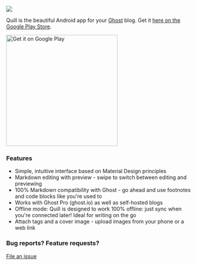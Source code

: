 ![](https://dl.dropboxusercontent.com/u/3037831/quill-github/feature-graphic.png)

Quill is the beautiful Android app for your [Ghost](https://ghost.org) blog. Get it [here on the Google Play Store][playstore].

<a href='https://play.google.com/store/apps/details?id=me.vickychijwani.spectre&utm_source=global_co&utm_medium=prtnr&utm_content=Mar2515&utm_campaign=PartBadge&pcampaignid=MKT-Other-global-all-co-prtnr-py-PartBadge-Mar2515-1'><img alt='Get it on Google Play' src='https://play.google.com/intl/en_us/badges/images/generic/en_badge_web_generic.png' width='300px'/></a>

### Features

- Simple, intuitive interface based on Material Design principles
- Markdown editing with preview - swipe to switch between editing and previewing
- 100% Markdown compatibility with Ghost - go ahead and use footnotes and code blocks like you're used to
- Works with Ghost Pro (ghost.io) as well as self-hosted blogs
- Offline mode: Quill is designed to work 100% offline: just sync when you're connected later! Ideal for writing on the go
- Attach tags and a cover image - upload images from your phone or a web link

### Bug reports? Feature requests?

[File an issue](/CONTRIBUTING.md)


[playstore]: https://play.google.com/store/apps/details?id=me.vickychijwani.spectre
